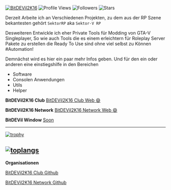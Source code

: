  [![BitDEVil2K16](https://img.shields.io/badge/BitDEVil-2K16-<COLOR>.svg)](https://shields.io/)  ![Profile Views](https://komarev.com/ghpvc/?username=bitdevil2k16&color=green)  ![Followers](https://img.shields.io/github/followers/bitdevil2k16) ![Stars](https://img.shields.io/github/stars/bitdevil2k16?label=Profile%20Stars&logo=Profile%20stars&logoColor=g)




Derzeit Arbeite ich an Verschiedenen Projekten, zu dem aus der RP Szene bekantesten gehört ``SektorRP`` aka ``Sektor-V RP``

Desweiteren Entwickle ich eher Private Tools für Modding von GTA-V Singleplayer, So wie auch Tools die es einem erleichtern für Roleplay Server Pakete zu erstellen die Ready To Use sind ohne viel selbst zu Können #Automation!

Demnächst wird es hier ein paar mehr Infos geben. Und für den ein oder anderen eine einstiegshilfe in den Bereichen
- Software
- Consolen Anwendungen
- Utils
- Helper

**BitDEVil2K16 Club**
[BitDEVil2K16 Club Web 😄](https://bitdevil2k16.club)

**BitDEVil2K16 Network**
[BitDEVil2K16 Network Web 😄](https://bitdevil2k16.net)

**BitDEVil Window**
[Soon](#)

---------------------------------------------------

[![trophy](https://github-profile-trophy.vercel.app/?username=BitDEVil2K16&theme=onedark)](https://github.com/ryo-ma/github-profile-trophy)

[![toplangs](https://github-readme-stats-sigma-five.vercel.app/api/top-langs/?username=BitDEVil2K16&layout=compact&bg_color=000000&text_color=999000&theme=onedark)]([https://github.com/ryo-ma/github-profile-trophy](https://github.com/anuraghazra/github-readme-stats))
---------------------------------------------------
**Organisationen**

[BitDEVil2K16 Club Github](https://github.com/BitDEVil2K16-Club)

[BitDEVil2K16 Network Github](https://github.com/BitDEVil2K16-Network)


<!--
**BitDEVil2K16/BitDEVil2K16** is a ✨ _special_ ✨ repository because its `README.md` (this file) appears on your GitHub profile.

Here are some ideas to get you started:

- 🔭 I’m currently working on ...
- 🌱 I’m currently learning ...
- 👯 I’m looking to collaborate on ...
- 🤔 I’m looking for help with ...
- 💬 Ask me about ...
- 📫 How to reach me: ...
- 😄 Pronouns: ...
- ⚡ Fun fact: ...
-->
